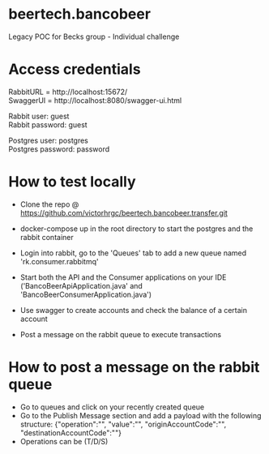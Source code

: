 # beertech.bancobeer
Legacy POC for Becks group - Individual challenge

# Access credentials
RabbitURL = http://localhost:15672/  
SwaggerUI = http://localhost:8080/swagger-ui.html

Rabbit user: guest  
Rabbit password: guest  

Postgres user: postgres  
Postgres password: password  

# How to test locally
- Clone the repo @ https://github.com/victorhrgc/beertech.bancobeer.transfer.git
- docker-compose up in the root directory to start the postgres and the rabbit container
- Login into rabbit, go to the 'Queues' tab to add a new queue named 'rk.consumer.rabbitmq'

- Start both the API and the Consumer applications on your IDE ('BancoBeerApiApplication.java' and 'BancoBeerConsumerApplication.java')

- Use swagger to create accounts and check the balance of a certain account

- Post a message on the rabbit queue to execute transactions


# How to post a message on the rabbit queue
- Go to queues and click on your recently created queue
- Go to the Publish Message section and add a payload with the following structure: {"operation":"", "value":"", "originAccountCode":"", "destinationAccountCode":""}
- Operations can be (T/D/S)
